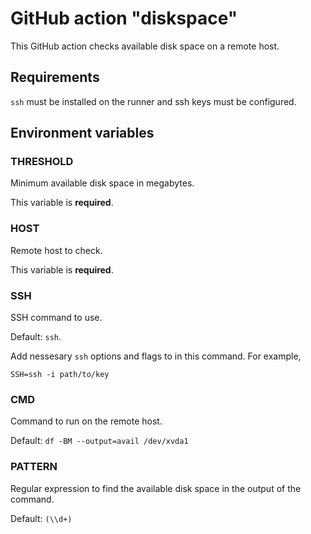 # GitHub action "diskspace"

This GitHub action checks available disk space on a remote host.

## Requirements

`ssh` must be installed on the runner and ssh keys must be configured.

## Environment variables

### THRESHOLD

Minimum available disk space in megabytes.

This variable is **required**.

### HOST

Remote host to check.

This variable is **required**.

### SSH

SSH command to use.

Default: `ssh`.

Add nessesary `ssh` options and flags to in this command. For example,

    SSH=ssh -i path/to/key

### CMD

Command to run on the remote host.

Default: `df -BM --output=avail /dev/xvda1`

### PATTERN

Regular expression to find the available disk space in the output of the command.

Default: `(\\d+)`
